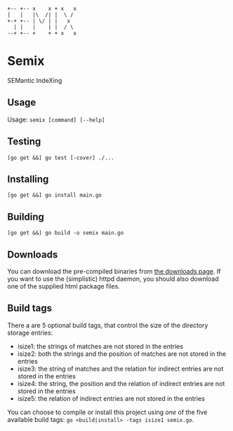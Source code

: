 ```
+-- +-- x    x + x   x
|   |   |\  /| |  \ /
+-+ +-- | \/ | |   x
  | |   |    | |  / \
--+ +-- +    + + x   x
```

# Semix
SEMantic IndeXing

## Usage
Usage: `semix [command] [--help]`

## Testing
`[go get &&] go test [-cover] ./...`

## Installing
`[go get &&] go install main.go`

## Building
`[go get &&] go build -o semix main.go`

## Downloads
You can download the pre-compiled binaries from
[the downloads page](https://gitlab.com/finkf/semix/downloads/).
If you want to use the (simplistic) httpd daemon,
you should also download one of the supplied html package files.

## Build tags
There a are 5 optional build tags, that control the size of the
directory storage entries:

 * isize1: the strings of matches are not stored in the entries
 * isize2: both the strings and the position of matches are not stored in the entries
 * isize3: the string of matches and the relation for indirect entries
   are not stored in the entries
 * isize4: the string, the position and the relation of indirect entries
   are not stored in the entries
 * isize5: the relation of indirect entries are not stored in the entries

You can choose to compile or install this project using *one* of
the five available build tags: `go <build|install> -tags isize1 semix.go`.
